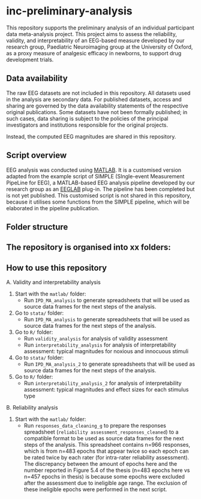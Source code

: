 # inc-preliminary-analysis

This repository supports the preliminary analysis of an individual participant data meta-analysis project. This project aims to assess the reliability, validity, and interpretability of an EEG-based measure developed by our research group, Paediatric Neuroimaging group at the University of Oxford, as a proxy measure of analgesic efficacy in newborns, to support drug development trials. 

## Data availability

The raw EEG datasets are not included in this repository. All datasets used in the analysis are secondary data. For published datasets, access and sharing are governed by the data availability statements of the respective original publications. Some datasets have not been formally published; in such cases, data sharing is subject to the policies of the principal investigators and institutions responsible for the original projects.

Instead, the computed EEG magnitudes are shared in this repository. 

## Script overview

EEG analysis was conducted using [MATLAB](https://www.mathworks.com/help/install/ug/install-products-with-internet-connection.html). It is a customised version adapted from the example script of SIMPLE (SIngle-event Measurement PipeLine for EEG), a MATLAB-based EEG analysis pipeline developed by our research group as an [EEGLAB](https://eeglab.org) plug-in. The pipeline has been completed but is not yet published. This customised script is not shared in this repository, because it utilises some functions from the SIMPLE pipeline, which will be elaborated in the pipeline publication.

## Folder structure

The repository is organised into xx folders:
- 

## How to use this repository
A. Validity and interpretability analysis
   1. Start with the `matlab/` folder:
      - Run `IPD_MA_analysis` to generate spreadsheets that will be used as source data frames for the next steps of the analysis.
   2. Go to `stata/` folder:
      - Run `IPD_MA_analysis` to generate spreadsheets that will be used as source data frames for the next steps of the analysis.
   3. Go to `R/` folder:
      - Run `validity_analysis` for analysis of validity assessment
      - Run `interpretability_analysis` for analysis of interpretability assessment: typical magnitudes for noxious and innocuous stimuli
   4. Go to `stata/` folder:
      - Run `IPD_MA_analysis_2` to generate spreadsheets that will be used as source data frames for the next steps of the analysis.
   5. Go to `R/` folder:
      - Run `interpretability_analysis_2` for analysis of interpretability assessment: typical magnitudes and effect sizes for each stimulus type

B. Reliability analysis
   1. Start with the `matlab/` folder:
      - Run `responses_data_cleaning_g` to prepare the responses spreadsheet (`reliability assessment_responses_cleaned`) to a compatible format to be used as source data frames for the next steps of the analysis. This spreadsheet contains n=966 responses, which is from n=483 epochs that appear twice so each epoch can be rated twice by each rater (for intra-rater reliability assessment). The discrepancy between the amount of epochs here and the number reported in Figure 5.4 of the thesis (n=483 epochs here vs n=457 epochs in thesis) is because some epochs were excluded after the assessment due to ineligible age range. The exclusion of these ineligible epochs were performed in the next script.

